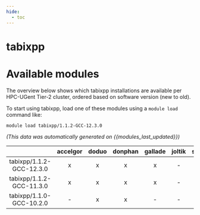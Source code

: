 ```yaml
---
hide:
  - toc
---
```


tabixpp
=======

# Available modules


The overview below shows which tabixpp installations are available per HPC-UGent Tier-2 cluster, ordered based on software version (new to old).

To start using tabixpp, load one of these modules using a `module load` command like:

```shell
module load tabixpp/1.1.2-GCC-12.3.0
```

*(This data was automatically generated on {{modules_last_updated}})*  

| |accelgor|doduo|donphan|gallade|joltik|shinx|skitty|
| :---: | :---: | :---: | :---: | :---: | :---: | :---: | :---: |
|tabixpp/1.1.2-GCC-12.3.0|x|x|x|x|-|x|x|
|tabixpp/1.1.2-GCC-11.3.0|x|x|x|x|-|-|-|
|tabixpp/1.1.0-GCC-10.2.0|-|x|x|-|-|-|-|
